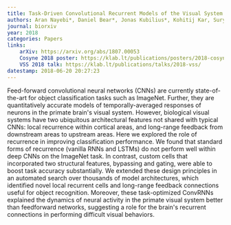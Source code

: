 ```yaml
---
title: Task-Driven Convolutional Recurrent Models of the Visual System
authors: Aran Nayebi*, Daniel Bear*, Jonas Kubilius*, Kohitij Kar, Surya Ganguli, David Sussillo, James J. DiCarlo, Daniel L. K. Yamins
journal: biorxiv
year: 2018
categories: Papers
links:
    arXiv: https://arxiv.org/abs/1807.00053
    Cosyne 2018 poster: https://klab.lt/publications/posters/2018-cosyne/
    VSS 2018 talk: https://klab.lt/publications/talks/2018-vss/
datestamp: 2018-06-20 20:27:23
---
```


Feed-forward convolutional neural networks (CNNs) are currently state-of-the-art for object classification tasks such as ImageNet. Further, they are quantitatively accurate models of temporally-averaged responses of neurons in the primate brain's visual system. However, biological visual systems have two ubiquitous architectural features not shared with typical CNNs: local recurrence within cortical areas, and long-range feedback from downstream areas to upstream areas. Here we explored the role of recurrence in improving classification performance. We found that standard forms of recurrence (vanilla RNNs and LSTMs) do not perform well within deep CNNs on the ImageNet task. In contrast, custom cells that incorporated two structural features, bypassing and gating, were able to boost task accuracy substantially. We extended these design principles in an automated search over thousands of model architectures, which identified novel local recurrent cells and long-range feedback connections useful for object recognition. Moreover, these task-optimized ConvRNNs explained the dynamics of neural activity in the primate visual system better than feedforward networks, suggesting a role for the brain's recurrent connections in performing difficult visual behaviors.